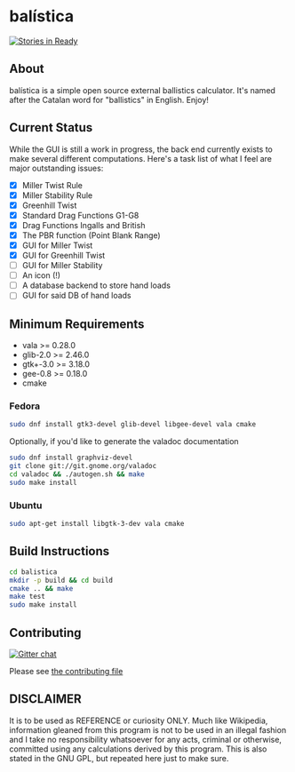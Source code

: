 # balística
[![Stories in Ready](https://badge.waffle.io/steveno/balistica.png?label=ready)](https://waffle.io/steveno/balistica)

## About
balística is a simple open source external ballistics calculator. It's 
named after the Catalan word for "ballistics" in English. Enjoy!

## Current Status
While the GUI is still a work in progress, the back end currently exists
to make several different computations. Here's a task list of what I feel
are major outstanding issues:
- [x] Miller Twist Rule
- [x] Miller Stability Rule
- [x] Greenhill Twist
- [x] Standard Drag Functions G1-G8
- [x] Drag Functions Ingalls and British
- [x] The PBR function (Point Blank Range)
- [X] GUI for Miller Twist
- [X] GUI for Greenhill Twist
- [ ] GUI for Miller Stability
- [ ] An icon (!)
- [ ] A database backend to store hand loads
- [ ] GUI for said DB of hand loads

## Minimum Requirements
* vala >= 0.28.0 
* glib-2.0 >= 2.46.0
* gtk+-3.0 >= 3.18.0
* gee-0.8 >= 0.18.0
* cmake 

### Fedora
```bash
sudo dnf install gtk3-devel glib-devel libgee-devel vala cmake
```
Optionally, if you'd like to generate the valadoc documentation
```bash
sudo dnf install graphviz-devel
git clone git://git.gnome.org/valadoc
cd valadoc && ./autogen.sh && make 
sudo make install
```

### Ubuntu
```bash
sudo apt-get install libgtk-3-dev vala cmake
```

## Build Instructions
```bash
cd balistica
mkdir -p build && cd build
cmake .. && make
make test
sudo make install
```

## Contributing
[![Gitter chat](https://badges.gitter.im/steveno/balistica.png)](https://gitter.im/steveno/balistica)

Please see [the contributing file](https://github.com/steveno/balistica/blob/master/CONTRIBUTING.md)

## DISCLAIMER
It is to be used as REFERENCE or curiosity ONLY. Much like
Wikipedia, information gleaned from this program is not to be 
used in an illegal fashion and I take no responsibility whatsoever
for any acts, criminal or otherwise, committed using any calculations 
derived by this program. This is also stated in the GNU GPL, 
but repeated here just to make sure.
